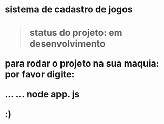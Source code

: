 <h1>sistema de cadastro de jogos<h1>

>status do projeto: em desenvolvimento

para rodar o projeto na sua maquia: por favor digite:

...
...
node app. js

:)